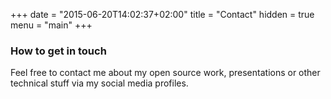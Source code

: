 +++
date = "2015-06-20T14:02:37+02:00"
title = "Contact"
hidden = true
menu = "main"
+++

### How to get in touch
Feel free to contact me about my open source work, presentations or other technical stuff via my social media profiles.
